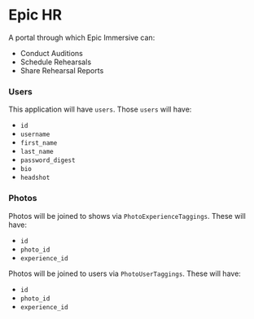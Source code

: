 # Epic HR

A portal through which Epic Immersive can:
- Conduct Auditions
- Schedule Rehearsals
- Share Rehearsal Reports

### Users

This application will have `users`. Those `users` will have:
- `id`
- `username`
- `first_name`
- `last_name`
- `password_digest`
- `bio`
- `headshot`


### Photos

Photos will be joined to shows via `PhotoExperienceTaggings`. These will have:
- `id`
- `photo_id`
- `experience_id`

Photos will be joined to users via `PhotoUserTaggings`. These will have:
- `id`
- `photo_id`
- `experience_id`
